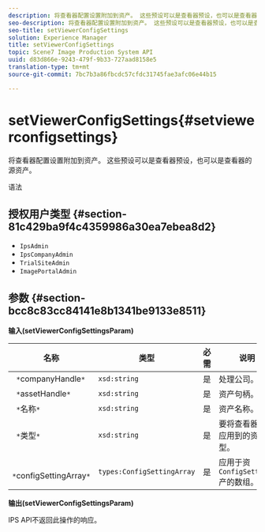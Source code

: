 ```yaml
---
description: 将查看器配置设置附加到资产。 这些预设可以是查看器预设，也可以是查看器的源资产。
seo-description: 将查看器配置设置附加到资产。 这些预设可以是查看器预设，也可以是查看器的源资产。
seo-title: setViewerConfigSettings
solution: Experience Manager
title: setViewerConfigSettings
topic: Scene7 Image Production System API
uuid: d83d866e-9243-479f-9b33-727aad8158e5
translation-type: tm+mt
source-git-commit: 7bc7b3a86fbcdc57cfdc31745fae3afc06e44b15

---
```



# setViewerConfigSettings{#setviewerconfigsettings}

将查看器配置设置附加到资产。 这些预设可以是查看器预设，也可以是查看器的源资产。

语法

## 授权用户类型 {#section-81c429ba9f4c4359986a30ea7ebea8d2}

* `IpsAdmin`
* `IpsCompanyAdmin`
* `TrialSiteAdmin`
* `ImagePortalAdmin`

## 参数 {#section-bcc8c83cc84141e8b1341be9133e8511}

**输入(setViewerConfigSettingsParam)**

| 名称 | 类型 | 必需 | 说明 |
|---|---|---|---|
| ` *`companyHandle`*` | `xsd:string` | 是 | 处理公司。 |
| ` *`assetHandle`*` | `xsd:string` | 是 | 资产句柄。 |
| ` *`名称`*` | `xsd:string` | 是 | 资产名称。 |
| ` *`类型`*` | `xsd:string` | 是 | 要将查看器配置应用到的资产类型。 |
| ` *`configSettingArray`*` | `types:ConfigSettingArray` | 是 | 应用于资 `ConfigSettings` 产的数组。 |

**输出(setViewerConfigSettingsParam)**

IPS API不返回此操作的响应。
